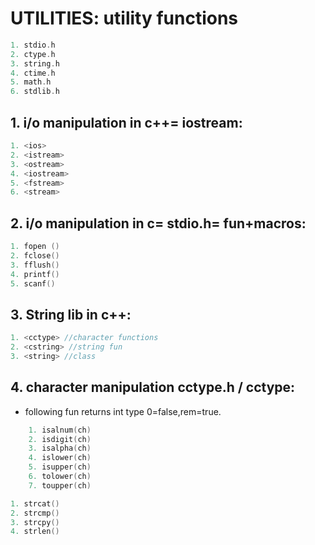 # UTILITIES: utility functions

```c
1. stdio.h
2. ctype.h
3. string.h
4. ctime.h
5. math.h
6. stdlib.h
```
## 1. i/o manipulation in c++= iostream:

```c++
1. <ios>
2. <istream>
3. <ostream>
4. <iostream>
5. <fstream>
6. <stream>
```
## 2. i/o manipulation in c= stdio.h= fun+macros: 

```c
1. fopen ()
2. fclose()
3. fflush()
4. printf()
5. scanf()
```

## 3. String lib in c++:

```c++
1. <cctype> //character functions
2. <cstring> //string fun
3. <string> //class
```

## 4. character manipulation cctype.h / cctype:

* following fun returns int type 0=false,rem=true.

```c
    1. isalnum(ch)
    2. isdigit(ch)
    3. isalpha(ch)
    4. islower(ch)
    5. isupper(ch)
    6. tolower(ch)
    7. toupper(ch)

1. strcat()
2. strcmp()
3. strcpy()
4. strlen()
```